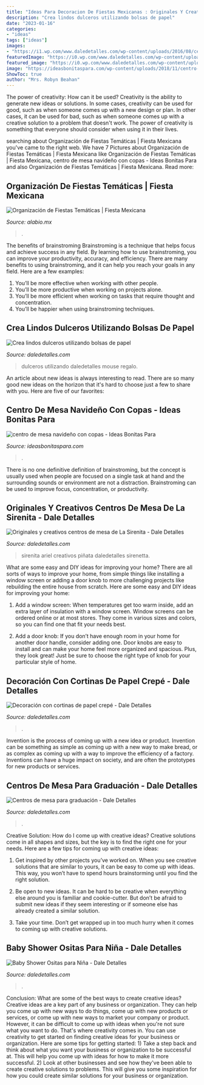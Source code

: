 ```yaml
---
title: "Ideas Para Decoracion De Fiestas Mexicanas : Originales Y Creativos Centros De Mesa De La Sirenita"
description: "Crea lindos dulceros utilizando bolsas de papel"
date: "2023-01-16"
categories:
- "ideas"
tags: ["ideas"]
images:
- "https://i1.wp.com/www.daledetalles.com/wp-content/uploads/2016/08/centro-de-mesa-sirenita4.jpg?resize=497%2C717"
featuredImage: "https://i0.wp.com/www.daledetalles.com/wp-content/uploads/2016/02/osito12.jpg"
featured_image: "https://i0.wp.com/www.daledetalles.com/wp-content/uploads/2016/02/osito12.jpg"
image: "https://ideasbonitaspara.com/wp-content/uploads/2018/11/centro-de-mesa-navideno-con-copas-2.jpg"
ShowToc: true
author: "Mrs. Robyn Beahan"
---
```



The power of creativity: How can it be used?
Creativity is the ability to generate new ideas or solutions. In some cases, creativity can be used for good, such as when someone comes up with a new design or plan. In other cases, it can be used for bad, such as when someone comes up with a creative solution to a problem that doesn't work. The power of creativity is something that everyone should consider when using it in their lives.

	

		
searching about Organización de Fiestas Temáticas | Fiesta Mexicana you've came to the right web. We have 7 Pictures about Organización de Fiestas Temáticas | Fiesta Mexicana like Organización de Fiestas Temáticas | Fiesta Mexicana, centro de mesa navideño con copas - Ideas Bonitas Para and also Organización de Fiestas Temáticas | Fiesta Mexicana. Read more:
		
    
## Organización De Fiestas Temáticas | Fiesta Mexicana

<img loading=lazy src="https://alabio.mx/imagenes/fiestas-tematicas-puebla-1678.jpg" onerror="this.onerror=null;this.src='https://tse1.mm.bing.net/th?id=OIP.Lh9JbDkc2F3ijs2uMb9afwHaLH&amp;pid=15.1';" alt="Organización de Fiestas Temáticas | Fiesta Mexicana">

_Source: alabio.mx_

>. 

	

The benefits of brainstroming
Brainstroming is a technique that helps focus and achieve success in any field. By learning how to use brainstroming, you can improve your productivity, accuracy, and efficiency. There are many benefits to using brainstroming, and it can help you reach your goals in any field. Here are a few examples:
1. You’ll be more effective when working with other people.
2. You’ll be more productive when working on projects alone.
3. You’ll be more efficient when working on tasks that require thought and concentration.
4. You’ll be happier when using brainstroming techniques.

    
## Crea Lindos Dulceros Utilizando Bolsas De Papel

<img loading=lazy src="https://i0.wp.com/www.daledetalles.com/wp-content/uploads/2017/05/bolsas-de-papel8.jpg?resize=502%2C672" onerror="this.onerror=null;this.src='https://tse2.mm.bing.net/th?id=OIP.VVPTPq2QyhM1RWbr2K-fBwHaJ6&amp;pid=15.1';" alt="Crea lindos dulceros utilizando bolsas de papel">

_Source: daledetalles.com_

>dulceros utilizando daledetalles mouse regalo. 

	

An article about new ideas is always interesting to read. There are so many good new ideas on the horizon that it's hard to choose just a few to share with you. Here are five of our favorites: 

    
## Centro De Mesa Navideño Con Copas - Ideas Bonitas Para

<img loading=lazy src="https://ideasbonitaspara.com/wp-content/uploads/2018/11/centro-de-mesa-navideno-con-copas-2.jpg" onerror="this.onerror=null;this.src='https://tse1.mm.bing.net/th?id=OIP.S-FwPDB2Uhbrrf1HGUfI_AHaJ4&amp;pid=15.1';" alt="centro de mesa navideño con copas - Ideas Bonitas Para">

_Source: ideasbonitaspara.com_

>. 

	

There is no one definitive definition of brainstroming, but the concept is usually used when people are focused on a single task at hand and the surrounding sounds or environment are not a distraction. Brainstroming can be used to improve focus, concentration, or productivity.

    
## Originales Y Creativos Centros De Mesa De La Sirenita - Dale Detalles

<img loading=lazy src="https://i1.wp.com/www.daledetalles.com/wp-content/uploads/2016/08/centro-de-mesa-sirenita4.jpg?resize=497%2C717" onerror="this.onerror=null;this.src='https://tse4.mm.bing.net/th?id=OIP.g9N-G2EtBRnCi15Idlp9SQHaKr&amp;pid=15.1';" alt="Originales y creativos centros de mesa de La Sirenita - Dale Detalles">

_Source: daledetalles.com_

>sirenita ariel creativos piñata daledetalles sirenetta. 

	

What are some easy and DIY ideas for improving your home?
There are all sorts of ways to improve your home, from simple things like installing a window screen or adding a door knob to more challenging projects like rebuilding the entire house from scratch. Here are some easy and DIY ideas for improving your home: 
1. Add a window screen: When temperatures get too warm inside, add an extra layer of insulation with a window screen. Window screens can be ordered online or at most stores. They come in various sizes and colors, so you can find one that fit your needs best.

2. Add a door knob: If you don’t have enough room in your home for another door handle, consider adding one. Door knobs are easy to install and can make your home feel more organized and spacious. Plus, they look great! Just be sure to choose the right type of knob for your particular style of home.

    
## Decoración Con Cortinas De Papel Crepé - Dale Detalles

<img loading=lazy src="https://i2.wp.com/www.daledetalles.com/wp-content/uploads/2016/08/cortina-con-papel-crepe1.jpg?resize=552%2C414" onerror="this.onerror=null;this.src='https://tse1.mm.bing.net/th?id=OIP.j_YEJ09EutcgTFVpS_ULvwHaFj&amp;pid=15.1';" alt="Decoración con cortinas de papel crepé - Dale Detalles">

_Source: daledetalles.com_

>. 

	

Invention is the process of coming up with a new idea or product. Invention can be something as simple as coming up with a new way to make bread, or as complex as coming up with a way to improve the efficiency of a factory. Inventions can have a huge impact on society, and are often the prototypes for new products or services.

    
## Centros De Mesa Para Graduación - Dale Detalles

<img loading=lazy src="https://i0.wp.com/www.daledetalles.com/wp-content/uploads/2017/06/graduacion-centros-de-mesa18.jpg?resize=640%2C853" onerror="this.onerror=null;this.src='https://tse3.mm.bing.net/th?id=OIP.mtRr9JtX31A5Tn_XEyzxOgHaJ3&amp;pid=15.1';" alt="Centros de mesa para graduación - Dale Detalles">

_Source: daledetalles.com_

>. 

	

Creative Solution: How do I come up with creative ideas?
Creative solutions come in all shapes and sizes, but the key is to find the right one for your needs. Here are a few tips for coming up with creative ideas:
1. Get inspired by other projects you’ve worked on. When you see creative solutions that are similar to yours, it can be easy to come up with ideas. This way, you won’t have to spend hours brainstorming until you find the right solution.

2. Be open to new ideas. It can be hard to be creative when everything else around you is familiar and cookie-cutter. But don’t be afraid to submit new ideas if they seem interesting or if someone else has already created a similar solution.

3. Take your time. Don’t get wrapped up in too much hurry when it comes to coming up with creative solutions.

    
## Baby Shower Ositas Para Niña - Dale Detalles

<img loading=lazy src="https://i0.wp.com/www.daledetalles.com/wp-content/uploads/2016/02/osito12.jpg" onerror="this.onerror=null;this.src='https://tse1.mm.bing.net/th?id=OIP.qpENSZH9ZyR_9Lokdxwq6wHaLG&amp;pid=15.1';" alt="Baby Shower Ositas para Niña - Dale Detalles">

_Source: daledetalles.com_

>. 

	

Conclusion: What are some of the best ways to create creative ideas?
Creative ideas are a key part of any business or organization. They can help you come up with new ways to do things, come up with new products or services, or come up with new ways to market your company or product. However, it can be difficult to come up with ideas when you're not sure what you want to do. That's where creativity comes in. You can use creativity to get started on finding creative ideas for your business or organization. Here are some tips for getting started: 1) Take a step back and think about what you want your business or organization to be successful at. This will help you come up with ideas for how to make it more successful. 2) Look at other businesses and see how they've been able to create creative solutions to problems. This will give you some inspiration for how you could create similar solutions for your business or organization.

